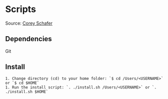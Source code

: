 # Scripts
Source: [Corey Schafer](https://github.com/CoreyMSchafer/dotfiles)

## Dependencies
Git

## Install
    1. Change directory (cd) to your home folder: `$ cd /Users/<USERNAME>` or `$ cd $HOME`
    1. Run the install script: `. ./install.sh /Users/<USERNAME>` or `. ./install.sh $HOME`
